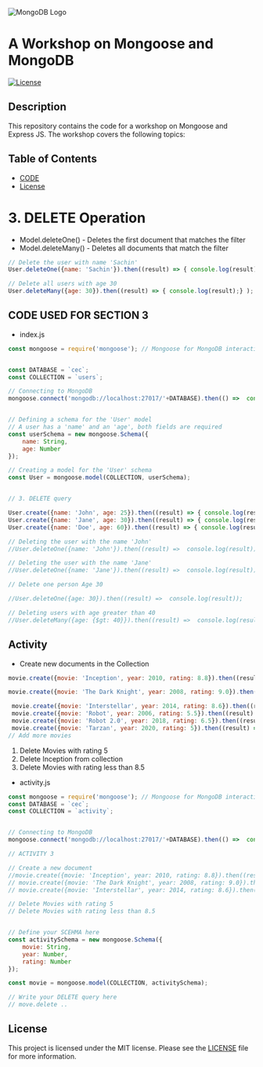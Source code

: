 
![MongoDB Logo](https://webassets.mongodb.com/_com_assets/cms/mongodb_logo1-76twgcu2dm.png)

# A Workshop on Mongoose and MongoDB


[![License](https://img.shields.io/badge/license-MIT-blue.svg)](https://opensource.org/licenses/MIT)

## Description

This repository contains the code for a workshop on Mongoose and Express JS. The workshop covers the following topics:



## Table of Contents

- [CODE](#installation)
- [License](#license)

# 3. DELETE Operation

- Model.deleteOne() - Deletes the first document that matches the filter
- Model.deleteMany() - Deletes all documents that match the filter


```javascript
// Delete the user with name 'Sachin'
User.deleteOne({name: 'Sachin'}).then((result) => { console.log(result);} );

// Delete all users with age 30
User.deleteMany({age: 30}).then((result) => { console.log(result);} );


```



## CODE USED FOR SECTION 3
- index.js

```javascript
const mongoose = require('mongoose'); // Mongoose for MongoDB interactions


const DATABASE = `cec`;
const COLLECTION = `users`;

// Connecting to MongoDB
mongoose.connect('mongodb://localhost:27017/'+DATABASE).then(() =>  console.log('Connected to MongoDB'));


// Defining a schema for the 'User' model
// A user has a 'name' and an 'age', both fields are required
const userSchema = new mongoose.Schema({
    name: String,
    age: Number
});

// Creating a model for the 'User' schema
const User = mongoose.model(COLLECTION, userSchema);


// 3. DELETE query

User.create({name: 'John', age: 25}).then((result) => { console.log(result);});
User.create({name: 'Jane', age: 30}).then((result) => { console.log(result);});
User.create({name: 'Doe', age: 60}).then((result) => { console.log(result);});

// Deleting the user with the name 'John'
//User.deleteOne({name: 'John'}).then((result) =>  console.log(result));

// Deleting the user with the name 'Jane'
//User.deleteOne({name: 'Jane'}).then((result) =>  console.log(result)); 

// Delete one person Age 30

//User.deleteOne({age: 30}).then((result) =>  console.log(result));

// Deleting users with age greater than 40
//User.deleteMany({age: {$gt: 40}}).then((result) =>  console.log(result));

```   

## Activity


- Create  new documents in the Collection
```javascript
movie.create({movie: 'Inception', year: 2010, rating: 8.8}).then((result) => { console.log(result);});

movie.create({movie: 'The Dark Knight', year: 2008, rating: 9.0}).then((result) => { console.log(result);});

 movie.create({movie: 'Interstellar', year: 2014, rating: 8.6}).then((result) => { console.log(result);});
 movie.create({movie: 'Robot', year: 2006, rating: 5.5}).then((result) => { console.log(result);});
 movie.create({movie: 'Robot 2.0', year: 2018, rating: 6.5}).then((result) => { console.log(result);});
 movie.create({movie: 'Tarzan', year: 2020, rating: 5}).then((result) => { console.log(result);});
// Add more movies

```
1. Delete Movies with rating 5 
2. Delete Inception from collection
3. Delete Movies with rating less than 8.5


- activity.js

```javascript 
const mongoose = require('mongoose'); // Mongoose for MongoDB interactions
const DATABASE = `cec`;
const COLLECTION = `activity`;


// Connecting to MongoDB
mongoose.connect('mongodb://localhost:27017/'+DATABASE).then(() =>  console.log('Connected to MongoDB'));

// ACTIVITY 3

// Create a new document
//movie.create({movie: 'Inception', year: 2010, rating: 8.8}).then((result) => { console.log(result);});
// movie.create({movie: 'The Dark Knight', year: 2008, rating: 9.0}).then((result) => { console.log(result);});
// movie.create({movie: 'Interstellar', year: 2014, rating: 8.6}).then((result) => { console.log(result);});

// Delete Movies with rating 5 
// Delete Movies with rating less than 8.5


// Define your SCEHMA here
const activitySchema = new mongoose.Schema({
    movie: String,
    year: Number,
    rating: Number
});

const movie = mongoose.model(COLLECTION, activitySchema);

// Write your DELETE query here
// move.delete ..

```

## License
This project is licensed under the MIT license. Please see the [LICENSE](LICENSE) file for more information.




